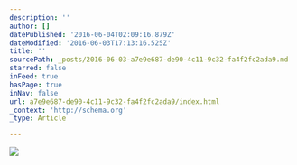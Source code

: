 ```yaml
---
description: ''
author: []
datePublished: '2016-06-04T02:09:16.879Z'
dateModified: '2016-06-03T17:13:16.525Z'
title: ''
sourcePath: _posts/2016-06-03-a7e9e687-de90-4c11-9c32-fa4f2fc2ada9.md
starred: false
inFeed: true
hasPage: true
inNav: false
url: a7e9e687-de90-4c11-9c32-fa4f2fc2ada9/index.html
_context: 'http://schema.org'
_type: Article

---
```

![](https://the-grid-user-content.s3-us-west-2.amazonaws.com/913d44e5-e577-49c4-9b3f-a2b70d1fba1c.jpg)